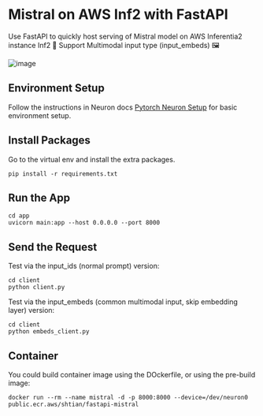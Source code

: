 # Mistral on AWS Inf2 with FastAPI
Use FastAPI to quickly host serving of Mistral model on AWS Inferentia2 instance Inf2 🚀
Support Multimodal input type (input_embeds) 🖼️

![image](https://github.com/davidshtian/Mistral-on-AWS-Inf2-with-FastAPI/assets/14228056/94f8aa15-6851-41d5-b89e-2b8699949fef)


## Environment Setup
Follow the instructions in Neuron docs [Pytorch Neuron Setup](https://awsdocs-neuron.readthedocs-hosted.com/en/latest/frameworks/torch/torch-setup.html) for basic environment setup. 

## Install Packages
Go to the virtual env and install the extra packages.
```
pip install -r requirements.txt
```

## Run the App
```
cd app
uvicorn main:app --host 0.0.0.0 --port 8000
```

## Send the Request
Test via the input_ids (normal prompt) version:
```
cd client
python client.py
```

Test via the input_embeds (common multimodal input, skip embedding layer) version:
```
cd client
python embeds_client.py
```

## Container
You could build container image using the DOckerfile, or using the pre-build image:
```
docker run --rm --name mistral -d -p 8000:8000 --device=/dev/neuron0 public.ecr.aws/shtian/fastapi-mistral
```
